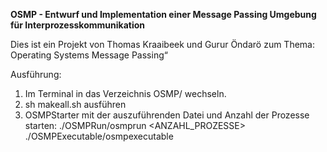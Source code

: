 **OSMP - Entwurf und Implementation einer Message Passing Umgebung für Interprozesskommunikation**

Dies ist ein Projekt von Thomas Kraaibeek und Gurur Öndarö zum Thema: Operating Systems Message Passing“

Ausführung:

1. Im Terminal in das Verzeichnis OSMP/ wechseln.
2. sh makeall.sh ausführen
3. OSMPStarter mit der auszuführenden Datei und Anzahl der Prozesse starten: ./OSMPRun/osmprun <ANZAHL_PROZESSE> ./OSMPExecutable/osmpexecutable